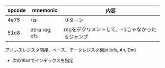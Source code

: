 | opcode | mnemonic | 内容 |
|--------|----------|------|
| 4e75 | rts | リターン |
| 51c8 | dbra reg, ofs | regをデクリメントして、-1じゃなかったらジャンプ |

アドレスレジスタ間接、ベース、データレジスタ相対 (ofs, An, Dm)
* 次の16bitでインデックスを指定
